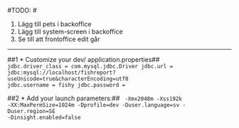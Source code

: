 
#TODO: #
 1. Lägg till pets i backoffice
 2. Lägg till system-screen i backoffice
 3. Se till att frontoffice edit går

* * *

##1 * Customize your dev/ application.properties##
<code>
	jdbc.driver_class = com.mysql.jdbc.Driver
	jdbc.url = jdbc:mysql://localhost/fishreport?useUnicode=true&characterEncoding=utf8
	jdbc.username = fishy
	jdbc.password =
</code>


##2 * Add your launch parameters:##
<code>
	-Xmx2048m -Xss192k -XX:MaxPermSize=1024m -Dprofile=dev -Duser.language=sv -Duser.region=SE -Dinsight.enabled=false
</code>
